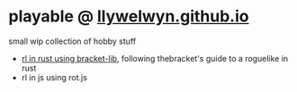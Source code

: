 # playable @ [llywelwyn.github.io](https://llywelwyn.github.io/)

small wip collection of hobby stuff
- [rl in rust using bracket-lib](https://github.com/Llywelwyn/rust-rl), following thebracket's guide to a roguelike in rust
- rl in js using rot.js
